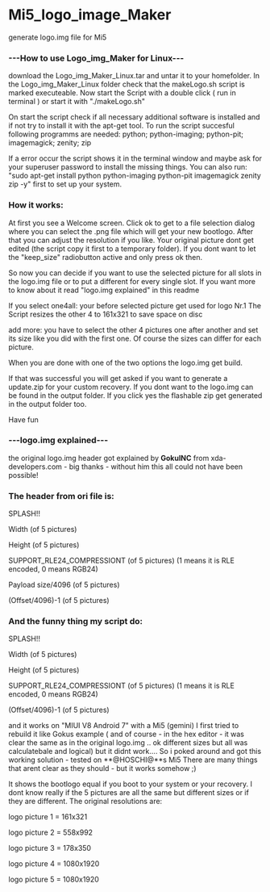 # Mi5_logo_image_Maker
generate logo.img file for Mi5


### ---How to use Logo_img_Maker for Linux---

download the Logo_img_Maker_Linux.tar and untar it to your homefolder.
In the Logo_img_Maker_Linux folder check that the makeLogo.sh script is marked executeable.
Now start the Script with a double click ( run in terminal ) or start it with "./makeLogo.sh"

On start the script check if all necessary additional software is installed and if not try to install it with the apt-get tool.
To run the script succesful following programms are needed:
python; python-imaging; python-pit; imagemagick; zenity; zip

If a error occur the script shows it in the terminal window and maybe ask for your superuser password to install the missing things.
You can also run: "sudo apt-get install python python-imaging python-pit imagemagick zenity zip -y" first to set up your system.

### How it works:
At first you see a Welcome screen. Click ok to get to a file selection dialog where you can select the .png file which will get your new bootlogo.
After that you can adjust the resolution if you like. Your original picture dont get edited (the script copy it first to a temporary folder). 
If you dont want to let the "keep_size" radiobutton active and only press ok then.

So now you can decide if you want to use the selected picture for all slots in the logo.img file or to put a different for every single slot.
If you want more to know about it read "logo.img explained" in this readme

If you select 
one4all:
your before selected picture get used for logo Nr.1 
The Script resizes the other 4 to 161x321 to save space on disc

add more:
you have to select the other 4 pictures one after another and set its size like you did with the first one. Of course the sizes can differ 
for each picture.

When you are done with one of the two options the logo.img get build.

If that was successful you will get asked if you want to generate a update.zip for your custom recovery.
If you dont want to the logo.img can be found in the output folder.
If you click yes the flashable zip get generated in the output folder too.

Have fun






### ---logo.img explained---


the original logo.img header got explained by **GokuINC** from xda-developers.com - big thanks 
                                          - without him this all could not have been possible!
                                          
### The header from ori file is: 



SPLASH!!

Width (of 5 pictures)

Height (of 5 pictures)

SUPPORT_RLE24_COMPRESSIONT (of 5 pictures) (1 means it is RLE encoded, 0 means RGB24)

Payload size/4096 (of 5 pictures)

(Offset/4096)-1 (of 5 pictures)





### And the funny thing my script do:


SPLASH!!

Width (of 5 pictures)

Height (of 5 pictures)

SUPPORT_RLE24_COMPRESSIONT (of 5 pictures) (1 means it is RLE encoded, 0 means RGB24)

(Offset/4096)-1 (of 5 pictures)





and it works on "MIUI V8 Android 7" with a Mi5 (gemini)
I first tried to rebuild it like Gokus example ( and of course - in the hex editor -
it was clear the same as in the original logo.img ..
ok different sizes but all was calculatebale and logical)
but it didnt work.... 
So i poked around and got this working solution - tested on **@HOSCHI@**s Mi5
There are many things that arent clear as they should - but it works somehow ;)

It shows the bootlogo equal if you boot to your system or your recovery.
I dont know really if the 5 pictures are all the same but different sizes or if they are different. 
The original resolutions are:

logo picture 1 = 161x321 

logo picture 2 = 558x992

logo picture 3 = 178x350

logo picture 4 = 1080x1920

logo picture 5 = 1080x1920


